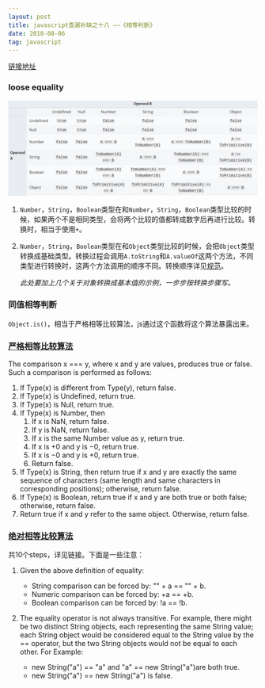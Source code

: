 ```yaml
---
layout: post
title: javascript查漏补缺之十八 ——《相等判断》
date: 2018-08-06
tag: javascript
---
```


[链接地址](https://developer.mozilla.org/en-US/docs/Web/JavaScript/Equality_comparisons_and_sameness)

### loose equality

![==转换](/images/js/7.png)

1. `Number`，`String`，`Boolean`类型在和`Number`，`String`，`Boolean`类型比较的时候，如果两个不是相同类型，会将两个比较的值都转成数字后再进行比较。转换时，相当于使用`+`。

2. `Number`，`String`，`Boolean`类型在和`Object`类型比较的时候，会把`Object`类型转换成基础类型。转换过程会调用`A.toString`和`A.valueOf`这两个方法，不同类型进行转换时，这两个方法调用的顺序不同。转换顺序详见[规范](http://ecma-international.org/ecma-262/5.1/#sec-8.12.8)。

    *此处要加上几个关于对象转换成基本值的示例，一步步按转换步骤写。*

### 同值相等判断

`Object.is()`，相当于严格相等比较算法，js通过这个函数将这个算法暴露出来。

### [严格相等比较算法](http://ecma-international.org/ecma-262/5.1/#sec-11.9.6)

The comparison x === y, where x and y are values, produces true or false. Such a comparison is performed as follows:

  1. If Type(x) is different from Type(y), return false.
  2. If Type(x) is Undefined, return true.
  3. If Type(x) is Null, return true.
  4. If Type(x) is Number, then
      1. If x is NaN, return false.
      2. If y is NaN, return false.
      3. If x is the same Number value as y, return true.
      4. If x is +0 and y is −0, return true.
      5. If x is −0 and y is +0, return true.
      6. Return false.
  5. If Type(x) is String, then return true if x and y are exactly the same sequence of characters (same length and same characters in corresponding positions); otherwise, return false.
  6. If Type(x) is Boolean, return true if x and y are both true or both false; otherwise, return false.
  7. Return true if x and y refer to the same object. Otherwise, return false.

### [绝对相等比较算法](http://ecma-international.org/ecma-262/5.1/#sec-11.9.3)

共10个steps，详见链接。下面是一些注意：

1. Given the above definition of equality:

    - String comparison can be forced by: "" + a == "" + b.
    - Numeric comparison can be forced by: +a == +b.
    - Boolean comparison can be forced by: !a == !b.

2. The equality operator is not always transitive. For example, there might be two distinct String objects, each representing the same String value; each String object would be considered equal to the String value by the == operator, but the two String objects would not be equal to each other. For Example:

    - new String("a") == "a" and "a" == new String("a")are both true.
    - new String("a") == new String("a") is false.

